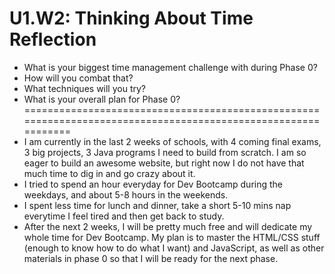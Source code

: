 # U1.W2: Thinking About Time Reflection

* What is your biggest time management challenge with during Phase 0? 
* How will you combat that? 
* What techniques will you try?
* What is your overall plan for Phase 0?
==============================================================================================================
* I am currently in the last 2 weeks of schools, with 4 coming final exams, 3 big projects, 3 Java programs I need to build from scratch. I am so eager to build an awesome website, but right now I do not have that much time to dig in and go crazy about it.
* I tried to spend an hour everyday for Dev Bootcamp during the weekdays, and about 5-8 hours in the weekends.
* I spent less time for lunch and dinner, take a short 5-10 mins nap everytime I feel tired and then get back to study.
* After the next 2 weeks, I will be pretty much free and will dedicate my whole time for Dev Bootcamp. My plan is to master the HTML/CSS stuff (enough to know how to do what I want) and JavaScript, as well as other materials in phase 0 so that I will be ready for the next phase.

